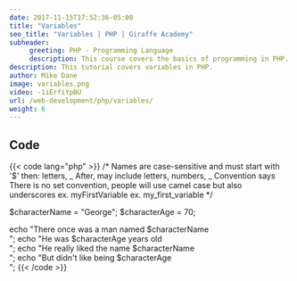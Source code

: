 ```yaml
---
date: 2017-11-15T17:52:36-05:00
title: "Variables"
seo_title: "Variables | PHP | Giraffe Academy"
subheader:
     greeting: PHP - Programming Language
     description: This course covers the basics of programming in PHP. Work your way through the videos and we'll teach you everything you need to know to start your programming journey!
description: This tutorial covers variables in PHP.
author: Mike Dane
image: variables.png
video: -1iErfiYpBU
url: /web-development/php/variables/
weight: 6
---
```


## Code

{{< code lang="php" >}}
/*
Names are case-sensitive and must start with '$' then:
   letters, _
After, may include
   letters, numbers, _
Convention says
   There is no set convention, people will use camel case but also underscores
   ex. myFirstVariable
   ex. my_first_variable
*/

$characterName = "George";
$characterAge = 70;

echo "There once was a man named $characterName <br>";
echo "He was $characterAge years old <br>";
echo "He really liked the name $characterName <br>";
echo "But didn't like being $characterAge <br>";
{{< /code >}}